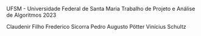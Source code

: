UFSM - Universidade Federal de Santa Maria
Trabalho de Projeto e Análise de Algoritmos
2023

Claudenir Filho
Frederico Sicorra
Pedro Augusto Pötter
Vinícius Schultz
